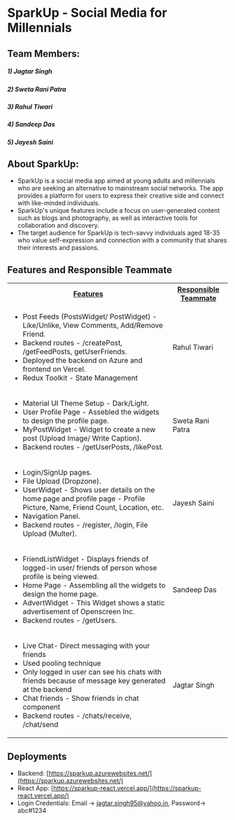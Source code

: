 # SparkUp -  Social Media for Millennials
## Team Members: 
##### 1) Jagtar Singh
##### 2) Sweta Rani Patra
##### 3) Rahul Tiwari
##### 4) Sandeep Das
##### 5) Jayesh Saini


## About SparkUp:

- SparkUp is a social media app aimed at young adults and millennials who are seeking an alternative to mainstream social networks. The app provides a platform for users to express their creative side and connect with like-minded individuals. 
- SparkUp's unique features include a focus on user-generated content such as blogs and photography, as well as interactive tools for collaboration and discovery.
- The target audience for SparkUp is tech-savvy individuals aged 18-35 who value self-expression and connection with a community that shares their interests and passions.

## Features and Responsible Teammate

<table>
  <tr>
    <th ><u>Features</u></th>
    <th><u>Responsible Teammate</u></th>
  </tr>
  <tr>
    <td>
    	<ul>
        	<li>Post Feeds (PostsWidget/ PostWidget) - Like/Unlike, View Comments, Add/Remove Friend.</li>
            <li>Backend routes - /createPost, /getFeedPosts, getUserFriends.</li>
            <li>Deployed the backend on Azure and frontend on Vercel.</li>
            <li>Redux Toolkit - State Management</li>
        </ul>
    </td>
    <td>Rahul Tiwari</td>
  </tr>
  <tr>
    <td>
    	<ul>
        	<li>Material UI Theme Setup - Dark/Light.</li>
            <li>User Profile Page - Assebled the widgets to design the profile page.</li>
            <li>MyPostWidget - Widget to create a new post (Upload Image/ Write Caption).</li>
            <li>Backend routes - /getUserPosts, /likePost.</li>
        </ul>
    </td>
    <td>Sweta Rani Patra</td>
  </tr>
  <tr>
    <td>
    	<ul>
        	<li>Login/SignUp pages.</li>
            <li>File Upload (Dropzone).</li>
            <li>UserWidget - Shows user details on the home page and profile page - Profile Picture, Name, Friend Count, Location, etc. </li>
            <li>Navigation Panel.</li>
            <li>Backend routes - /register, /login, File Upload (Multer).</li>
        </ul>
    </td>
    <td>Jayesh Saini</td>
  </tr>
  <tr>
    <td>
    	<ul>
        	<li>FriendListWidget - Displays friends of logged-in user/ friends of person whose profile is being viewed.</li>
            <li>Home Page - Assembling all the widgets to design the home page.</li>
            <li>AdvertWidget - This Widget shows a static advertisement of Openscreen Inc.</li>
            <li>Backend routes - /getUsers.</li>
        </ul>
    </td>
    <td>Sandeep Das</td>
  </tr>
  <tr>
    <td>
    <ul>
    	<li>Live Chat- Direct messaging with your friends</li>
        <li>Used pooling technique</li>
        <li>Only logged in user can see his chats with friends because of message key generated at the backend</li>
        <li>Chat friends - Show friends in chat component</li>
        <li>Backend routes - /chats/receive, /chat/send</li> 
        </ul>
    </td>
    <td>Jagtar Singh</td>
  </tr>
  
</table>


## Deployments

- Backend: [https://sparkup.azurewebsites.net/](https://sparkup.azurewebsites.net/)
- React App: [https://sparkup-react.vercel.app/](https://sparkup-react.vercel.app/)
- Login Credentials: Email -> jagtar.singh95@yahoo.in, Password-> abc#1234
